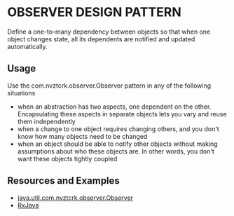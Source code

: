 # OBSERVER DESIGN PATTERN
Define a one-to-many dependency between objects so that when one
object changes state, all its dependents are notified and updated
automatically.

## Usage
Use the com.nvztcrk.observer.Observer pattern in any of the following situations

* when an abstraction has two aspects, one dependent on the other. Encapsulating these aspects in separate objects lets you vary and reuse them independently
* when a change to one object requires changing others, and you don't know how many objects need to be changed
* when an object should be able to notify other objects without making assumptions about who these objects are. In other words, you don't want these objects tightly coupled

## Resources and Examples

* [java.util.com.nvztcrk.observer.Observer](http://docs.oracle.com/javase/8/docs/api/java/util/Observer.html)
* [RxJava](https://github.com/ReactiveX/RxJava)
